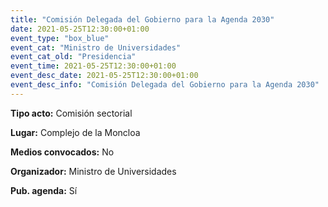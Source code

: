 ---
title: "Comisión Delegada del Gobierno para la Agenda 2030"
date: 2021-05-25T12:30:00+01:00
event_type: "box_blue" 
event_cat: "Ministro de Universidades"
event_cat_old: "Presidencia"
event_time: 2021-05-25T12:30:00+01:00
event_desc_date: 2021-05-25T12:30:00+01:00
event_desc_info: "Comisión Delegada del Gobierno para la Agenda 2030"
---<p class="card-light list_schedule_description"><b>Tipo acto:</b> Comisión sectorial
</p><p class="card-light list_schedule_description"><b>Lugar:</b> Complejo de la Moncloa
</p><p class="card-light list_schedule_description"><b>Medios convocados:</b> No
</p><p class="card-light list_schedule_description"><b>Organizador:</b> Ministro de Universidades </p><p class="card-light list_schedule_description"><b>Pub. agenda:</b> Sí
</p>